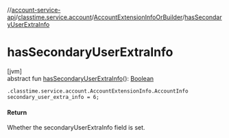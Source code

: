 //[account-service-api](../../../index.md)/[classtime.service.account](../index.md)/[AccountExtensionInfoOrBuilder](index.md)/[hasSecondaryUserExtraInfo](has-secondary-user-extra-info.md)

# hasSecondaryUserExtraInfo

[jvm]\
abstract fun [hasSecondaryUserExtraInfo](has-secondary-user-extra-info.md)(): [Boolean](https://kotlinlang.org/api/latest/jvm/stdlib/kotlin/-boolean/index.html)

`.classtime.service.account.AccountExtensionInfo.AccountInfo secondary_user_extra_info = 6;`

#### Return

Whether the secondaryUserExtraInfo field is set.
